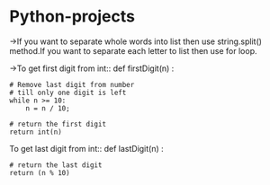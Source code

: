 # Python-projects
->If you want to separate whole words into list then use string.split() method.If you want to separate each letter to list then use for loop.

->To get first digit from int::
def firstDigit(n) : 
  
    # Remove last digit from number 
    # till only one digit is left 
    while n >= 10:  
        n = n / 10; 
      
    # return the first digit 
    return int(n) 
To get last digit from int::
def lastDigit(n) : 
  
    # return the last digit 
    return (n % 10) 
  
